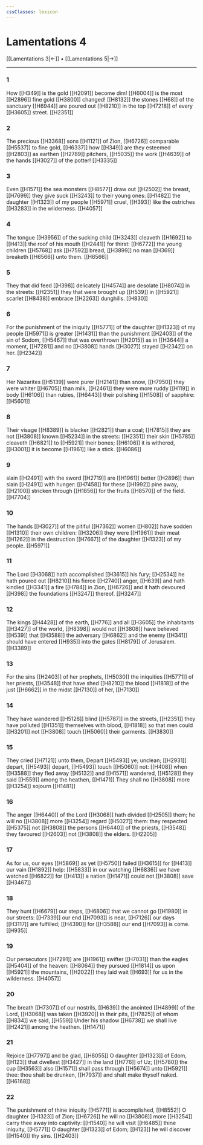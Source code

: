 ```yaml
---
cssClasses: lexicon
---
```

# Lamentations 4

[[Lamentations 3|←]] • [[Lamentations 5|→]]

---

### 1
How [[H349]] is the gold [[H2091]] become dim! [[H6004]] is the most [[H2896]] fine gold [[H3800]] changed! [[H8132]] the stones [[H68]] of the sanctuary [[H6944]] are poured out [[H8210]] in the top [[H7218]] of every [[H3605]] street. [[H2351]]

### 2
The precious [[H3368]] sons [[H1121]] of Zion, [[H6726]] comparable [[H5537]] to fine gold, [[H6337]] how [[H349]] are they esteemed [[H2803]] as earthen [[H2789]] pitchers, [[H5035]] the work [[H4639]] of the hands [[H3027]] of the potter! [[H3335]]

### 3
Even [[H1571]] the sea monsters [[H8577]] draw out [[H2502]] the breast, [[H7699]] they give suck [[H3243]] to their young ones: [[H1482]] the daughter [[H1323]] of my people [[H5971]] cruel, [[H393]] like the ostriches [[H3283]] in the wilderness. [[H4057]]

### 4
The tongue [[H3956]] of the sucking child [[H3243]] cleaveth [[H1692]] to [[H413]] the roof of his mouth [[H2441]] for thirst: [[H6772]] the young children [[H5768]] ask [[H7592]] bread, [[H3899]] no man [[H369]] breaketh [[H6566]] unto them. [[H6566]]

### 5
They that did feed [[H398]] delicately [[H4574]] are desolate [[H8074]] in the streets: [[H2351]] they that were brought up [[H539]] in [[H5921]] scarlet [[H8438]] embrace [[H2263]] dunghills. [[H830]]

### 6
For the punishment of the iniquity [[H5771]] of the daughter [[H1323]] of my people [[H5971]] is greater [[H1431]] than the punishment [[H2403]] of the sin of Sodom, [[H5467]] that was overthrown [[H2015]] as in [[H3644]] a moment, [[H7281]] and no [[H3808]] hands [[H3027]] stayed [[H2342]] on her. [[H2342]]

### 7
Her Nazarites [[H5139]] were purer [[H2141]] than snow, [[H7950]] they were whiter [[H6705]] than milk, [[H2461]] they were more ruddy [[H119]] in body [[H6106]] than rubies, [[H6443]] their polishing [[H1508]] of sapphire: [[H5601]]

### 8
Their visage [[H8389]] is blacker [[H2821]] than a coal; [[H7815]] they are not [[H3808]] known [[H5234]] in the streets: [[H2351]] their skin [[H5785]] cleaveth [[H6821]] to [[H5921]] their bones; [[H6106]] it is withered, [[H3001]] it is become [[H1961]] like a stick. [[H6086]]

### 9
slain [[H2491]] with the sword [[H2719]] are [[H1961]] better [[H2896]] than slain [[H2491]] with hunger: [[H7458]] for these [[H1992]] pine away, [[H2100]] stricken through [[H1856]] for the fruits [[H8570]] of the field. [[H7704]]

### 10
The hands [[H3027]] of the pitiful [[H7362]] women [[H802]] have sodden [[H1310]] their own children: [[H3206]] they were [[H1961]] their meat [[H1262]] in the destruction [[H7667]] of the daughter [[H1323]] of my people. [[H5971]]

### 11
The Lord [[H3068]] hath accomplished [[H3615]] his fury; [[H2534]] he hath poured out [[H8210]] his fierce [[H2740]] anger, [[H639]] and hath kindled [[H3341]] a fire [[H784]] in Zion, [[H6726]] and it hath devoured [[H398]] the foundations [[H3247]] thereof. [[H3247]]

### 12
The kings [[H4428]] of the earth, [[H776]] and all [[H3605]] the inhabitants [[H3427]] of the world, [[H8398]] would not [[H3808]] have believed [[H539]] that [[H3588]] the adversary [[H6862]] and the enemy [[H341]] should have entered [[H935]] into the gates [[H8179]] of Jerusalem. [[H3389]]

### 13
For the sins [[H2403]] of her prophets, [[H5030]] the iniquities [[H5771]] of her priests, [[H3548]] that have shed [[H8210]] the blood [[H1818]] of the just [[H6662]] in the midst [[H7130]] of her, [[H7130]]

### 14
They have wandered [[H5128]] blind [[H5787]] in the streets, [[H2351]] they have polluted [[H1351]] themselves with blood, [[H1818]] so that men could [[H3201]] not [[H3808]] touch [[H5060]] their garments. [[H3830]]

### 15
They cried [[H7121]] unto them, Depart [[H5493]] ye; unclean; [[H2931]] depart, [[H5493]] depart, [[H5493]] touch [[H5060]] not: [[H408]] when [[H3588]] they fled away [[H5132]] and [[H1571]] wandered, [[H5128]] they said [[H559]] among the heathen, [[H1471]] They shall no [[H3808]] more [[H3254]] sojourn [[H1481]]

### 16
The anger [[H6440]] of the Lord [[H3068]] hath divided [[H2505]] them; he will no [[H3808]] more [[H3254]] regard [[H5027]] them: they respected [[H5375]] not [[H3808]] the persons [[H6440]] of the priests, [[H3548]] they favoured [[H2603]] not [[H3808]] the elders. [[H2205]]

### 17
As for us, our eyes [[H5869]] as yet [[H5750]] failed [[H3615]] for [[H413]] our vain [[H1892]] help: [[H5833]] in our watching [[H6836]] we have watched [[H6822]] for [[H413]] a nation [[H1471]] could not [[H3808]] save [[H3467]]

### 18
They hunt [[H6679]] our steps, [[H6806]] that we cannot go [[H1980]] in our streets: [[H7339]] our end [[H7093]] is near, [[H7126]] our days [[H3117]] are fulfilled; [[H4390]] for [[H3588]] our end [[H7093]] is come. [[H935]]

### 19
Our persecutors [[H7291]] are [[H1961]] swifter [[H7031]] than the eagles [[H5404]] of the heaven: [[H8064]] they pursued [[H1814]] us upon [[H5921]] the mountains, [[H2022]] they laid wait [[H693]] for us in the wilderness. [[H4057]]

### 20
The breath [[H7307]] of our nostrils, [[H639]] the anointed [[H4899]] of the Lord, [[H3068]] was taken [[H3920]] in their pits, [[H7825]] of whom [[H834]] we said, [[H559]] Under his shadow [[H6738]] we shall live [[H2421]] among the heathen. [[H1471]]

### 21
Rejoice [[H7797]] and be glad, [[H8055]] O daughter [[H1323]] of Edom, [[H123]] that dwellest [[H3427]] in the land [[H776]] of Uz; [[H5780]] the cup [[H3563]] also [[H1571]] shall pass through [[H5674]] unto [[H5921]] thee: thou shalt be drunken, [[H7937]] and shalt make thyself naked. [[H6168]]

### 22
The punishment of thine iniquity [[H5771]] is accomplished, [[H8552]] O daughter [[H1323]] of Zion; [[H6726]] he will no [[H3808]] more [[H3254]] carry thee away into captivity: [[H1540]] he will visit [[H6485]] thine iniquity, [[H5771]] O daughter [[H1323]] of Edom; [[H123]] he will discover [[H1540]] thy sins. [[H2403]]